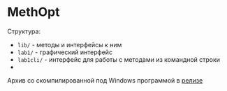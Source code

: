# MethOpt
Структура:
- `lib/` - методы и интерфейсы к ним
- `lab1/` - графический интерфейс
- `lab1cli/` - интерфейс для работы с методами из командной строки
- 
Архив со скомпилированной под Windows программой в [релизе](https://github.com/iliayar/MethOpt/releases/tag/1.0.0)
